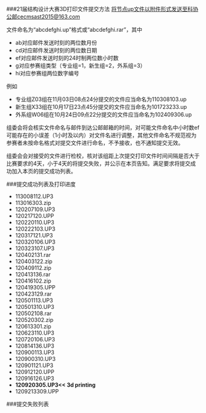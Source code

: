 ###21届结构设计大赛3D打印文件提交方法
将节点up文件以附件形式发送至科协公邮cecmsast2015@163.com

文件命名为“abcdefghi.up”格式或“abcdefghi.rar”，其中
- ab对应邮件发送时刻的两位数月份
- cd对应邮件发送时刻的两位数日期
- ef对应邮件发送时刻的24时制两位数小时数
- g对应参赛组类型（专业组=1，新生组=2，外系组=3）
- hi对应参赛组两位数字编号

例如
- 专业组Z03组在11月03日08点24分提交的文件应当命名为110308103.up
- 新生组X33组在10月17日23点45分提交的文件应当命名为101723233.up
- 外系组W06组在10月24日09点22分提交的文件应当命名为102409306.up

组委会将会核实文件命名与邮件到达公邮邮箱的时间，对可能文件命名中小时数ef可能存在的小误差（1小时及以内）对文件名进行调整，其他文件命名不规范视为参赛者未按命名格式对提交文件进行命名，不予接收，也不通知提交无效。

组委会会对接受的文件进行检校，核对该组距上次提交打印文件时间间隔是否大于比赛要求的4天，小于4天的将提交失败，并公示在本页告知。满足要求将提交成功加入本页的提交成功列表。

###提交成功列表及打印进度
- 113008112.UP3
- 113016303.zip
- 120207109.UP3
- 120217120.UPP
- 120220110.UP3
- 120222103.UP3
- 120317121.UP3
- 120320106.UP3
- 120323107.UP3
- 120402131.rar
- 120403122.zip
- 120409112.zip
- 120413136.rar
- 120416102.zip
- 120419305.UPP
- 120423129.rar
- 120501113.UP3
- 120501310.UP3
- 120502108.rar
- 120520302.zip 
- 120613301.zip
- 120623110.UP3
- 120720106.UP3
- 120814136.UP3
- 120900113.UP3
- 120900310.UP3
- 120901121.UP3
- 120912120.UPP
- 120916126.UP3
- **120920305.UP3<< 3d printing**
- 1209213309.UPP



###提交失败列表


